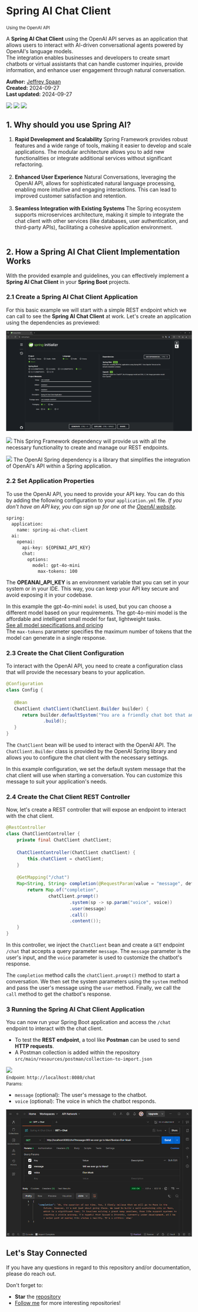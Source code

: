 # Spring AI Chat Client
<small>Using the OpenAI API</small>

A <strong>Spring AI Chat Client</strong> using the OpenAI API serves as an application that allows users to interact with AI-driven conversational agents powered by OpenAI's language models.<br />
The integration enables businesses and developers to create smart chatbots or virtual assistants that can handle customer inquiries, provide information, and enhance user engagement through natural conversation.

<b>Author:</b> <a href="https://github.com/jeffrey-spaan" target="_blank">Jeffrey Spaan</a><br>
<b>Created:</b> 2024-09-27<br>
<b>Last updated:</b> 2024-09-27

[![](https://img.shields.io/badge/Spring%20Boot-8A2BE2)]() [![](https://img.shields.io/badge/release-Sep%2019,%202024-blue)]() [![](https://img.shields.io/badge/version-3.3.4-blue)]()

## 1. Why should you use Spring AI?
1. <b>Rapid Development and Scalability</b>
   Spring Framework provides robust features and a wide range of tools, making it easier to develop and scale applications. The modular architecture allows you to add new functionalities or integrate additional services without significant refactoring.<br><br>
2. <b>Enhanced User Experience</b>
   Natural Conversations, leveraging the OpenAI API, allows for sophisticated natural language processing, enabling more intuitive and engaging interactions. This can lead to improved customer satisfaction and retention.<br><br>
3. <b>Seamless Integration with Existing Systems</b>
   The Spring ecosystem supports microservices architecture, making it simple to integrate the chat client with other services (like databases, user authentication, and third-party APIs), facilitating a cohesive application environment.
   <br><br>

## 2. How a Spring AI Chat Client Implementation Works

With the provided example and guidelines, you can effectively implement a <strong>Spring AI Chat Client</strong> in your <strong>Spring Boot</strong> projects.

### 2.1 Create a Spring AI Chat Client Application
For this basic example we will start with a simple REST endpoint which we can call to see the <strong>Spring AI Chat Client</strong> at work.
Let's create an application using the dependencies as previewed:

![01-start-spring-io](https://github.com/jeffrey-spaan/spring-ai-chat-client/blob/main/images/01-start-spring-io.png)

[![](https://img.shields.io/badge/Spring%20Web-8A2BE2)]()
This Spring Framework dependency will provide us with all the necessary functionality to create and manage our REST endpoints.


[![](https://img.shields.io/badge/OpenAI-8A2BE2)]()
The OpenAI Spring dependency is a library that simplifies the integration of OpenAI's API within a Spring application.

### 2.2 Set Application Properties
To use the OpenAI API, you need to provide your API key. You can do this by adding the following configuration to your `application.yml` file.
<i>If you don't have an API key, you can sign up for one at the <a href="https://platform.openai.com/">OpenAI website</a>.</i>

```properties
spring:
  application:
    name: spring-ai-chat-client
  ai:
    openai:
      api-key: ${OPENAI_API_KEY}
      chat:
        options:
          model: gpt-4o-mini
            max-tokens: 100
```

The <b>OPEANAI_API_KEY</b> is an environment variable that you can set in your system or in your IDE. This way, you can keep your API key secure and avoid exposing it in your codebase.

In this example the gpt-4o-mini `model` is used, but you can choose a different model based on your requirements. The gpt-4o-mini model is the affordable and intelligent small model for fast, lightweight tasks.<br>
<a href="https://openai.com/api/pricing/">See all model specifications and pricing</a><br>
The `max-tokens` parameter specifies the maximum number of tokens that the model can generate in a single response.

### 2.3 Create the Chat Client Configuration
To interact with the OpenAI API, you need to create a configuration class that will provide the necessary beans to your application.

```java
@Configuration
class Config {

   @Bean
   ChatClient chatClient(ChatClient.Builder builder) {
      return builder.defaultSystem("You are a friendly chat bot that answers question in the voice of a {voice}")
              .build();
   }
}
```

The `ChatClient` bean will be used to interact with the OpenAI API. The `ChatClient.Builder` class is provided by the OpenAI Spring library and allows you to configure the chat client with the necessary settings.

In this example configuration, we set the default system message that the chat client will use when starting a conversation. You can customize this message to suit your application's needs.

### 2.4 Create the Chat Client REST Controller
Now, let's create a REST controller that will expose an endpoint to interact with the chat client.

```java
@RestController
class ChatClientController {
    private final ChatClient chatClient;

    ChatClientController(ChatClient chatClient) {
        this.chatClient = chatClient;
    }

    @GetMapping("/chat")
    Map<String, String> completion(@RequestParam(value = "message", defaultValue = "Tell me a joke") String message, String voice) {
        return Map.of("completion",
                chatClient.prompt()
                        .system(sp -> sp.param("voice", voice))
                        .user(message)
                        .call()
                        .content());
    }
}
```

In this controller, we inject the `ChatClient` bean and create a `GET` endpoint `/chat` that accepts a query parameter `message`. The `message` parameter is the user's input, and the `voice` parameter is used to customize the chatbot's response.

The `completion` method calls the `chatClient.prompt()` method to start a conversation. We then set the system parameters using the `system` method and pass the user's message using the `user` method. Finally, we call the `call` method to get the chatbot's response.

### 3 Running the Spring AI Chat Client Application
You can now run your Spring Boot application and access the `/chat` endpoint to interact with the chat client.

- To test the <b>REST endpoint</b>, a tool like <b>Postman</b> can be used to send <b>HTTP requests</b>.
- A Postman collection is added within the repository `src/main/resources/postman/collection-to-import.json`

[![](https://img.shields.io/badge/GET%20-chat%20message-green)]()<br/>
<small>Endpoint:</small> `http://localhost:8080/chat`<br/>
<small>Params:</small><br/>
- `message` (optional): The user's message to the chatbot.<br/>
- `voice` (optional): The voice in which the chatbot responds.<br/>

![02-postman-get-chat](https://github.com/jeffrey-spaan/spring-ai-chat-client/blob/main/images/02-postman-get-chat.png)

## Let's Stay Connected

If you have any questions in regard to this repository and/or documentation, please do reach out.

Don't forget to:
- <b>Star</b> the [repository](https://github.com/jeffrey-spaan/spring-ai-chat-client)
- [Follow me](https://github.com/jeffrey-spaan) for more interesting repositories!